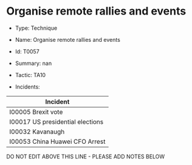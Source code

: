 # Organise remote rallies and events

* Type: Technique

* Name: Organise remote rallies and events

* Id: T0057

* Summary: nan

* Tactic: TA10

* Incidents:

| Incident |
| --------- |
| I00005 Brexit vote |
| I00017 US presidential elections |
| I00032 Kavanaugh |
| I00053 China Huawei CFO Arrest |


DO NOT EDIT ABOVE THIS LINE - PLEASE ADD NOTES BELOW